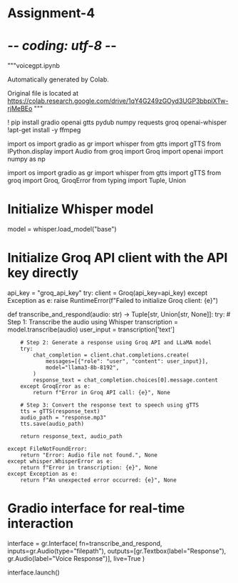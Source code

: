 # Assignment-4
# -*- coding: utf-8 -*-
"""voicegpt.ipynb

Automatically generated by Colab.

Original file is located at
    https://colab.research.google.com/drive/1qY4G249zGOyd3UGP3bbplXTw-rjMeBEo
"""

! pip install gradio openai gtts pydub numpy requests groq openai-whisper
!apt-get install -y ffmpeg

import os
import gradio as gr
import whisper
from gtts import gTTS
from IPython.display import Audio
from groq import Groq
import openai
import numpy as np

import os
import gradio as gr
import whisper
from gtts import gTTS
from groq import Groq, GroqError
from typing import Tuple, Union

# Initialize Whisper model
model = whisper.load_model("base")

# Initialize Groq API client with the API key directly
api_key = "groq_api_key"
try:
    client = Groq(api_key=api_key)
except Exception as e:
    raise RuntimeError(f"Failed to initialize Groq client: {e}")

def transcribe_and_respond(audio: str) -> Tuple[str, Union[str, None]]:
    try:
        # Step 1: Transcribe the audio using Whisper
        transcription = model.transcribe(audio)
        user_input = transcription['text']

        # Step 2: Generate a response using Groq API and LLaMA model
        try:
            chat_completion = client.chat.completions.create(
                messages=[{"role": "user", "content": user_input}],
                model="llama3-8b-8192",
            )
            response_text = chat_completion.choices[0].message.content
        except GroqError as e:
            return f"Error in Groq API call: {e}", None

        # Step 3: Convert the response text to speech using gTTS
        tts = gTTS(response_text)
        audio_path = "response.mp3"
        tts.save(audio_path)

        return response_text, audio_path

    except FileNotFoundError:
        return "Error: Audio file not found.", None
    except whisper.WhisperError as e:
        return f"Error in transcription: {e}", None
    except Exception as e:
        return f"An unexpected error occurred: {e}", None

# Gradio interface for real-time interaction
interface = gr.Interface(
    fn=transcribe_and_respond,
    inputs=gr.Audio(type="filepath"),
    outputs=[gr.Textbox(label="Response"), gr.Audio(label="Voice Response")],
    live=True
)

interface.launch()
